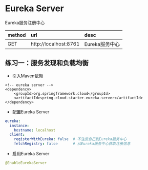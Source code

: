 # Eureka Server

Eureka服务注册中心

|method|url|desc|
|:---|:---|:---|
|GET|http://localhost:8761|Eureka服务中心|

## 练习一：服务发现和负载均衡

* 引入Maven依赖

``` maven
<!-- eureka server -->
<dependency>
    <groupId>org.springframework.cloud</groupId>
    <artifactId>spring-cloud-starter-eureka-server</artifactId>
</dependency>
```

* 配置Eureka Server

``` yml
eureka:
  instance:
    hostname: localhost
  client:
    registerWithEureka: false  # 不注册自己到Eureka服务中心
    fetchRegistry: false       # 从Eureka服务中心获取注册信息
```

* 启用Eureka Server  

``` java
@EnableEurekaServer
```
